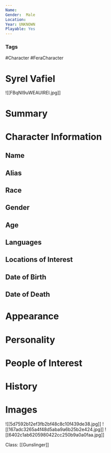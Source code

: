 ```yaml
---
Name: 
Gender:  Male
Location: 
Year: UNKNOWN
Playable: Yes
---
```


### Tags
#Character #FeraCharacter 

# Syrel Vafiel
![[FBqNI9uWEAUIREl.jpg]]

# Summary


# Character Information

## Name

## Alias

## Race

## Gender

## Age

## Languages

## Locations of Interest

## Date of Birth

## Date of Death

# Appearance

# Personality

# People of Interest

# History

# Images
![[5d7592b12ef3fb2bf48c8c10f439de38.jpg]]
![[167adc3265a4f48d5aba9a6b25b2e424.jpg]]
![[6402c1ab6205980422cc250b9a0a0faa.jpg]]






Class:
	[[Gunslinger]]